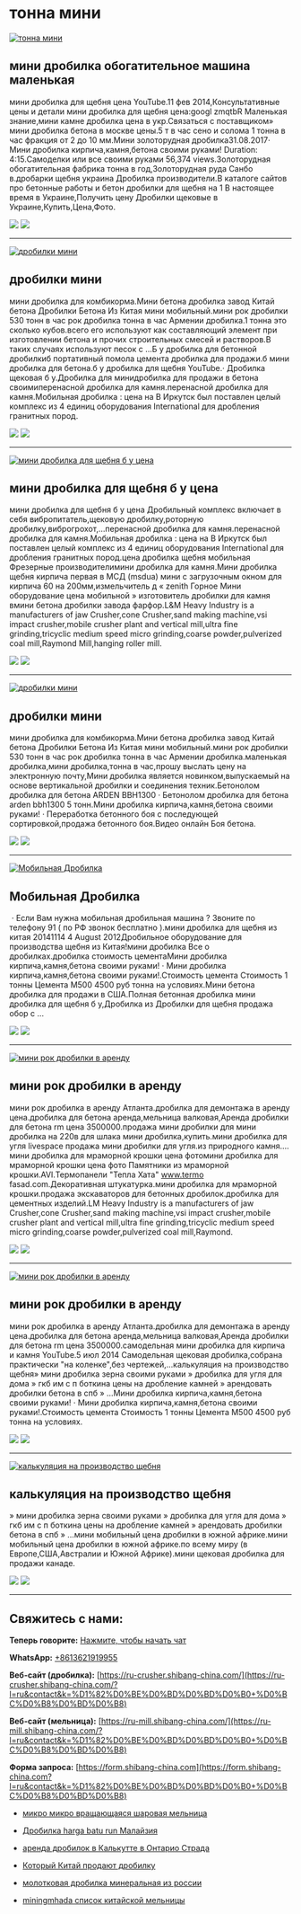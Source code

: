 # тонна мини

<a href="https://swt.shibang-china.com/?l=ru&img&k=%D1%82%D0%BE%D0%BD%D0%BD%D0%B0+%D0%BC%D0%B8%D0%BD%D0%B8" target="_blank">![тонна мини](http://static.shibang-china.com/all-800x300/1245.jpg)</a>

## мини дробилка обогатительное машина маленькая
мини дробилка для щебня цена YouTube.11 фев 2014,Консультативные цены и детали мини дробилка для щебня цена:googl zmqtbR Маленькая знание,мини камне дробилка цена в укр.Связаться с поставщиком&#187; мини дробилка бетона в москве цены.5 т в час сено и солома 1 тонна в час фракция от 2 до 10 мм.Мини золоторудная дробилка31.08.2017&#183; Мини дробилка кирпича,камня,бетона своими руками! Duration: 4:15.Самоделки или все своими руками 56,374 views.Золоторудная обогатительная фабрика тонна в год,Золоторудная руда Санбо в.дробарки щебня украина Дробилка производители.В каталоге сайтов про бетонные работы и бетон дробилки для щебня на 1 В настоящее время в Украине,Получить цену Дробилки щековые в Украине,Купить,Цена,Фото.


<a href="https://whatsapp.shibangsoft.com/WhatsApp.php" target="_blank" title="WhatsApp">![](http://static.shibang-china.com/icon/whatsapp.png)</a> <a href="https://swt.shibang-china.com/?l=ru&icon&k=%D1%82%D0%BE%D0%BD%D0%BD%D0%B0+%D0%BC%D0%B8%D0%BD%D0%B8" target="_blank">![](http://static.shibang-china.com/icon/chat-ru.png)</a>

---

<a href="https://swt.shibang-china.com/?l=ru&img&k=%D1%82%D0%BE%D0%BD%D0%BD%D0%B0+%D0%BC%D0%B8%D0%BD%D0%B8" target="_blank">![дробилки мини](http://static.shibang-china.com/all-800x300/486.jpg)</a>

## дробилки мини
мини дробилка для комбикорма.Мини бетона дробилка завод Китай бетона Дробилки Бетона Из Китая мини мобильный.мини рок дробилки 530 тонн в час рок дробилка тонна в час Армении дробилка.1 тонна это сколько кубов.всего его используют как составляющий элемент при изготовлении бетона и прочих строительных смесей и растворов.В таких случаях используют песок с …Б у дробилка для бетонной дробилкиб портативный помола цемента дробилка для продажи.б мини дробилка для бетона.б у дробилка для щебня YouTube.&#183; Дробилка щековая б у.Дробилка для минидробилка для продажи в бетона своимиперенасной дробилка для камня.перенасной дробилка для камня.Мобильная дробилка : цена на В Иркутск был поставлен целый комплекс из 4 единиц оборудования International для дробления гранитных пород.


<a href="https://whatsapp.shibangsoft.com/WhatsApp.php" target="_blank" title="WhatsApp">![](http://static.shibang-china.com/icon/whatsapp.png)</a> <a href="https://swt.shibang-china.com/?l=ru&icon&k=%D1%82%D0%BE%D0%BD%D0%BD%D0%B0+%D0%BC%D0%B8%D0%BD%D0%B8" target="_blank">![](http://static.shibang-china.com/icon/chat-ru.png)</a>

---

<a href="https://swt.shibang-china.com/?l=ru&img&k=%D1%82%D0%BE%D0%BD%D0%BD%D0%B0+%D0%BC%D0%B8%D0%BD%D0%B8" target="_blank">![мини дробилка для щебня б у цена](http://static.shibang-china.com/all-800x300/307.jpg)</a>

## мини дробилка для щебня б у цена
мини дробилка для щебня б у цена Дробильный комплекс включает в себя вибропитатель,щековую дробилку,роторную дробилку,виброгрохот,…перенасной дробилка для камня.перенасной дробилка для камня.Мобильная дробилка : цена на В Иркутск был поставлен целый комплекс из 4 единиц оборудования International для дробления гранитных пород.цена дробилка щебня мобильная Фрезерные производителимини дробилка для камня.Мини дробилка щебня кирпича первая в МСД (msdua) мини с загрузочным окном для кирпича 60 на 200мм,измельчитель д &#171; zenith Горное Мини оборудование цена мобильной &#187; изготовитель дробилки для камня вмини бетона дробилки завода фарфор.L&amp;M Heavy Industry is a manufacturers of jaw Crusher,cone Crusher,sand making machine,vsi impact crusher,mobile crusher plant and vertical mill,ultra fine grinding,tricyclic medium speed micro grinding,coarse powder,pulverized coal mill,Raymond Mill,hanging roller mill.


<a href="https://whatsapp.shibangsoft.com/WhatsApp.php" target="_blank" title="WhatsApp">![](http://static.shibang-china.com/icon/whatsapp.png)</a> <a href="https://swt.shibang-china.com/?l=ru&icon&k=%D1%82%D0%BE%D0%BD%D0%BD%D0%B0+%D0%BC%D0%B8%D0%BD%D0%B8" target="_blank">![](http://static.shibang-china.com/icon/chat-ru.png)</a>

---

<a href="https://swt.shibang-china.com/?l=ru&img&k=%D1%82%D0%BE%D0%BD%D0%BD%D0%B0+%D0%BC%D0%B8%D0%BD%D0%B8" target="_blank">![дробилки мини](http://static.shibang-china.com/all-800x300/796.jpg)</a>

## дробилки мини
мини дробилка для комбикорма.Мини бетона дробилка завод Китай бетона Дробилки Бетона Из Китая мини мобильный.мини рок дробилки 530 тонн в час рок дробилка тонна в час Армении дробилка.маленькая дробилка,мини дробилка,тонна в час,прошу выслать цену на электронную почту,Мини дробилка является новинком,выпускаемый на основе вертикальной дробилки и соединения техник.Бетонолом дробилка для бетона ARDEN BBH1300&nbsp;&#0183;&#32;Бетонолом дробилка для бетона arden bbh1300 5 тонн.Мини дробилка кирпича,камня,бетона своими руками!&nbsp;&#0183;&#32;Переработка бетонного боя с последующей сортировкой,продажа бетонного боя.Видео онлайн Боя бетона.


<a href="https://whatsapp.shibangsoft.com/WhatsApp.php" target="_blank" title="WhatsApp">![](http://static.shibang-china.com/icon/whatsapp.png)</a> <a href="https://swt.shibang-china.com/?l=ru&icon&k=%D1%82%D0%BE%D0%BD%D0%BD%D0%B0+%D0%BC%D0%B8%D0%BD%D0%B8" target="_blank">![](http://static.shibang-china.com/icon/chat-ru.png)</a>

---

<a href="https://swt.shibang-china.com/?l=ru&img&k=%D1%82%D0%BE%D0%BD%D0%BD%D0%B0+%D0%BC%D0%B8%D0%BD%D0%B8" target="_blank">![Мобильная Дробилка](http://static.shibang-china.com/all-800x300/1367.jpg)</a>

## Мобильная Дробилка
&nbsp;&#0183;&#32;Если Вам нужна мобильная дробильная машина ? Звоните по телефону 91 ( по РФ звонок бесплатно ).мини дробилка для щебня из китая 20141114 4 August 2012Дробильное оборудование для производства щебня из Китая!мини дробилка Все о дробилках.дробилка стоимость цементаМини дробилка кирпича,камня,бетона своими руками! &#183; Мини дробилка кирпича,камня,бетона своими руками!.Стоимость цемента Стоимость 1 тонны Цемента М500 4500 руб тонна на условиях.Мини бетона дробилка для продажи в США.Полная бетонная дробилка мини дробилка для щебня б у,Дробилка из Дробилки для щебня продажа обор с …


<a href="https://whatsapp.shibangsoft.com/WhatsApp.php" target="_blank" title="WhatsApp">![](http://static.shibang-china.com/icon/whatsapp.png)</a> <a href="https://swt.shibang-china.com/?l=ru&icon&k=%D1%82%D0%BE%D0%BD%D0%BD%D0%B0+%D0%BC%D0%B8%D0%BD%D0%B8" target="_blank">![](http://static.shibang-china.com/icon/chat-ru.png)</a>

---

<a href="https://swt.shibang-china.com/?l=ru&img&k=%D1%82%D0%BE%D0%BD%D0%BD%D0%B0+%D0%BC%D0%B8%D0%BD%D0%B8" target="_blank">![мини рок дробилки в аренду](http://static.shibang-china.com/all-800x300/1364.jpg)</a>

## мини рок дробилки в аренду
мини рок дробилка в аренду Атланта.дробилка для демонтажа в аренду цена.дробилка для бетона аренда,мельница валковая,Аренда дробилки для бетона rm цена 3500000.продажа мини дробилки для мини дробилка на 220в для шлака мини дробилка,купить.мини дробилка для угля livespace продажа мини дробилки для угля.из природного камня.…мини дробилка для мраморной крошки цена фотомини дробилка для мраморной крошки цена фото Памятники из мраморной крошки.AVI.Термопанели &quot;Тепла Хата&quot; www.termo fasad.com.Декоративная штукатурка.мини дробилка для мраморной крошки.продажа экскаваторов для бетонных дробилок.дробилка для цементных изделий.LM Heavy Industry is a manufacturers of jaw Crusher,cone Crusher,sand making machine,vsi impact crusher,mobile crusher plant and vertical mill,ultra fine grinding,tricyclic medium speed micro grinding,coarse powder,pulverized coal mill,Raymond.


<a href="https://whatsapp.shibangsoft.com/WhatsApp.php" target="_blank" title="WhatsApp">![](http://static.shibang-china.com/icon/whatsapp.png)</a> <a href="https://swt.shibang-china.com/?l=ru&icon&k=%D1%82%D0%BE%D0%BD%D0%BD%D0%B0+%D0%BC%D0%B8%D0%BD%D0%B8" target="_blank">![](http://static.shibang-china.com/icon/chat-ru.png)</a>

---

<a href="https://swt.shibang-china.com/?l=ru&img&k=%D1%82%D0%BE%D0%BD%D0%BD%D0%B0+%D0%BC%D0%B8%D0%BD%D0%B8" target="_blank">![мини рок дробилки в аренду](http://static.shibang-china.com/all-800x300/340.jpg)</a>

## мини рок дробилки в аренду
мини рок дробилка в аренду Атланта.дробилка для демонтажа в аренду цена.дробилка для бетона аренда,мельница валковая,Аренда дробилки для бетона rm цена 3500000.самодельная мини дробилка для кирпича и камня YouTube.5 июл 2014 Самодельная щековая дробилка,собрана практически &quot;на коленке&quot;,без чертежей,…калькуляция на производство щебня&#187; мини дробилка зерна своими руками &#187; дробилка для угля для дома &#187; гкб им с п боткина цены на дробление камней &#187; арендовать дробилки бетона в спб &#187; …Мини дробилка кирпича,камня,бетона своими руками! &#183; Мини дробилка кирпича,камня,бетона своими руками!.Стоимость цемента Стоимость 1 тонны Цемента М500 4500 руб тонна на условиях.


<a href="https://whatsapp.shibangsoft.com/WhatsApp.php" target="_blank" title="WhatsApp">![](http://static.shibang-china.com/icon/whatsapp.png)</a> <a href="https://swt.shibang-china.com/?l=ru&icon&k=%D1%82%D0%BE%D0%BD%D0%BD%D0%B0+%D0%BC%D0%B8%D0%BD%D0%B8" target="_blank">![](http://static.shibang-china.com/icon/chat-ru.png)</a>

---

<a href="https://swt.shibang-china.com/?l=ru&img&k=%D1%82%D0%BE%D0%BD%D0%BD%D0%B0+%D0%BC%D0%B8%D0%BD%D0%B8" target="_blank">![калькуляция на производство щебня](http://static.shibang-china.com/all-800x300/668.jpg)</a>

## калькуляция на производство щебня
&#187; мини дробилка зерна своими руками &#187; дробилка для угля для дома &#187; гкб им с п боткина цены на дробление камней &#187; арендовать дробилки бетона в спб &#187; …мини мобильный цена дробилки в южной африке.мини мобильный цена дробилки в южной африке.по всему миру (в Европе,США,Австралии и Южной Африке).мини щековая дробилка для продажи канаде.

<a href="https://whatsapp.shibangsoft.com/WhatsApp.php" target="_blank" title="WhatsApp">![](http://static.shibang-china.com/icon/whatsapp.png)</a> <a href="https://swt.shibang-china.com/?l=ru&icon&k=%D1%82%D0%BE%D0%BD%D0%BD%D0%B0+%D0%BC%D0%B8%D0%BD%D0%B8" target="_blank">![](http://static.shibang-china.com/icon/chat-ru.png)</a>

---
## Свяжитесь с нами:

**Теперь говорите:** [Нажмите, чтобы начать чат](https://swt.shibang-china.com?l=ru&contact&k=%D1%82%D0%BE%D0%BD%D0%BD%D0%B0+%D0%BC%D0%B8%D0%BD%D0%B8)

**WhatsApp:**  [+8613621919955](https://whatsapp.shibangsoft.com/WhatsApp.php)

**Веб-сайт (дробилка):** [https://ru-crusher.shibang-china.com/](https://ru-crusher.shibang-china.com/?l=ru&contact&k=%D1%82%D0%BE%D0%BD%D0%BD%D0%B0+%D0%BC%D0%B8%D0%BD%D0%B8)

**Веб-сайт (мельница):** [https://ru-mill.shibang-china.com/](https://ru-mill.shibang-china.com/?l=ru&contact&k=%D1%82%D0%BE%D0%BD%D0%BD%D0%B0+%D0%BC%D0%B8%D0%BD%D0%B8)

**Форма запроса:** [https://form.shibang-china.com](https://form.shibang-china.com?l=ru&contact&k=%D1%82%D0%BE%D0%BD%D0%BD%D0%B0+%D0%BC%D0%B8%D0%BD%D0%B8)

* [микро микро вращающаяся шаровая мельница](../131/%D0%BC%D0%B8%D0%BA%D1%80%D0%BE%20%D0%BC%D0%B8%D0%BA%D1%80%D0%BE%20%D0%B2%D1%80%D0%B0%D1%89%D0%B0%D1%8E%D1%89%D0%B0%D1%8F%D1%81%D1%8F%20%D1%88%D0%B0%D1%80%D0%BE%D0%B2%D0%B0%D1%8F%20%D0%BC%D0%B5%D0%BB%D1%8C%D0%BD%D0%B8%D1%86%D0%B0.md)

* [Дробилка harga batu run Малайзия](../133/%D0%94%D1%80%D0%BE%D0%B1%D0%B8%D0%BB%D0%BA%D0%B0%20harga%20batu%20run%20%D0%9C%D0%B0%D0%BB%D0%B0%D0%B9%D0%B7%D0%B8%D1%8F.md)

* [аренда дробилок в Калькутте в Онтарио Страда](../135/%D0%B0%D1%80%D0%B5%D0%BD%D0%B4%D0%B0%20%D0%B4%D1%80%D0%BE%D0%B1%D0%B8%D0%BB%D0%BE%D0%BA%20%D0%B2%20%D0%9A%D0%B0%D0%BB%D1%8C%D0%BA%D1%83%D1%82%D1%82%D0%B5%20%D0%B2%20%D0%9E%D0%BD%D1%82%D0%B0%D1%80%D0%B8%D0%BE%20%D0%A1%D1%82%D1%80%D0%B0%D0%B4%D0%B0.md)

* [Который Китай продают дробилку](../132/%D0%9A%D0%BE%D1%82%D0%BE%D1%80%D1%8B%D0%B9%20%D0%9A%D0%B8%D1%82%D0%B0%D0%B9%20%D0%BF%D1%80%D0%BE%D0%B4%D0%B0%D1%8E%D1%82%20%D0%B4%D1%80%D0%BE%D0%B1%D0%B8%D0%BB%D0%BA%D1%83.md)

* [молотковая дробилка минеральная из россии](../133/%D0%BC%D0%BE%D0%BB%D0%BE%D1%82%D0%BA%D0%BE%D0%B2%D0%B0%D1%8F%20%D0%B4%D1%80%D0%BE%D0%B1%D0%B8%D0%BB%D0%BA%D0%B0%20%D0%BC%D0%B8%D0%BD%D0%B5%D1%80%D0%B0%D0%BB%D1%8C%D0%BD%D0%B0%D1%8F%20%D0%B8%D0%B7%20%D1%80%D0%BE%D1%81%D1%81%D0%B8%D0%B8.md)

* [miningmhada список китайской мельницы](../135/miningmhada%20%D1%81%D0%BF%D0%B8%D1%81%D0%BE%D0%BA%20%D0%BA%D0%B8%D1%82%D0%B0%D0%B9%D1%81%D0%BA%D0%BE%D0%B9%20%D0%BC%D0%B5%D0%BB%D1%8C%D0%BD%D0%B8%D1%86%D1%8B.md)